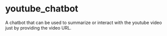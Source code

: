 # youtube_chatbot

A chatbot that can be used to summarize or interact with the youtube video just by providing the video URL.
